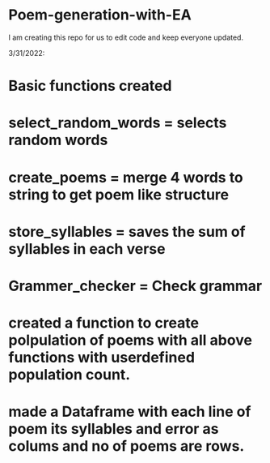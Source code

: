 # Poem-generation-with-EA

I am creating this repo for us to edit code and keep everyone updated.

3/31/2022: 
# Basic functions created
# select_random_words = selects random words
# create_poems = merge 4 words to string to get poem like structure
# store_syllables = saves the sum of syllables in each verse
# Grammer_checker = Check grammar
# created a function to create polpulation of poems with all above functions with userdefined population count.
# made a Dataframe with each line of poem its syllables and error as colums and no of poems are rows.
